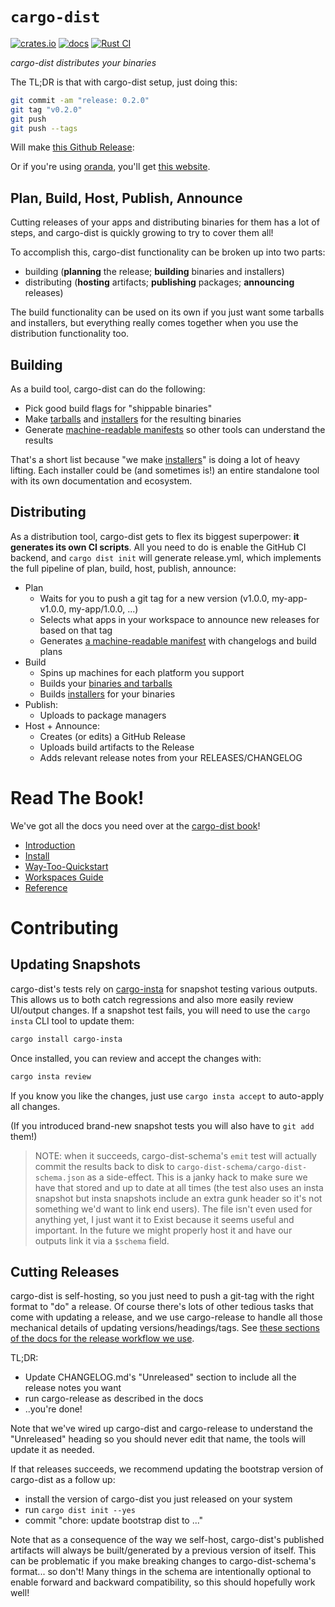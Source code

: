 <div class="oranda-hide">

# `cargo-dist`

</div>

[![crates.io](https://img.shields.io/crates/v/cargo-dist.svg)](https://crates.io/crates/cargo-dist)
[![docs](https://docs.rs/cargo-dist/badge.svg)](https://docs.rs/cargo-dist)
[![Rust CI](https://github.com/axodotdev/cargo-dist/workflows/Rust%20CI/badge.svg?branch=main)](https://github.com/axodotdev/cargo-dist/actions/workflows/ci.yml)

*cargo-dist distributes your binaries*

The TL;DR is that with cargo-dist setup, just doing this:

```sh
git commit -am "release: 0.2.0"
git tag "v0.2.0"
git push
git push --tags
```

Will make [this Github Release](https://github.com/axodotdev/axolotlsay/releases/tag/v0.2.0):

Or if you're using [oranda](https://opensource.axo.dev/oranda/), you'll get [this website](https://opensource.axo.dev/axolotlsay/).


## Plan, Build, Host, Publish, Announce

Cutting releases of your apps and distributing binaries for them has a lot of steps, and cargo-dist is quickly growing to try to cover them all!

To accomplish this, cargo-dist functionality can be broken up into two parts:

* building (**planning** the release; **building** binaries and installers)
* distributing (**hosting** artifacts; **publishing** packages; **announcing** releases)

The build functionality can be used on its own if you just want some tarballs and installers, but everything really comes together when you use the distribution functionality too.


## Building

As a build tool, cargo-dist can do the following:

* Pick good build flags for "shippable binaries"
* Make [tarballs][] and [installers][] for the resulting binaries
* Generate [machine-readable manifests][manifest] so other tools can understand the results

That's a short list because "we make [installers][]" is doing a lot of heavy lifting. Each installer could be (and sometimes is!) an entire standalone tool with its own documentation and ecosystem.


## Distributing

As a distribution tool, cargo-dist gets to flex its biggest superpower: **it generates its own CI scripts**. All you need to do is enable the GitHub CI backend, and `cargo dist init` will generate release.yml, which implements the full pipeline of plan, build, host, publish, announce:

* Plan
    * Waits for you to push a git tag for a new version (v1.0.0, my-app-v1.0.0, my-app/1.0.0, ...)
    * Selects what apps in your workspace to announce new releases for based on that tag
    * Generates [a machine-readable manifest][manifest] with changelogs and build plans
* Build
    * Spins up machines for each platform you support
    * Builds your [binaries and tarballs][tarballs]
    * Builds [installers][] for your binaries
* Publish:
    * Uploads to package managers
* Host + Announce:
    * Creates (or edits) a GitHub Release
    * Uploads build artifacts to the Release
    * Adds relevant release notes from your RELEASES/CHANGELOG

[tarballs]: https://opensource.axo.dev/cargo-dist/book/artifacts/archives.html
[installers]: https://opensource.axo.dev/cargo-dist/book/installers/index.html
[manifest]: https://opensource.axo.dev/cargo-dist/book/reference/schema.html

# Read The Book!

We've got all the docs you need over at the [cargo-dist book](https://axodotdev.github.io/cargo-dist/book/)!

* [Introduction](https://axodotdev.github.io/cargo-dist/book/introduction.html)
* [Install](https://axodotdev.github.io/cargo-dist/book/install.html)
* [Way-Too-Quickstart](https://axodotdev.github.io/cargo-dist/book/way-too-quickstart.html)
* [Workspaces Guide](https://axodotdev.github.io/cargo-dist/book/workspaces-guide.html)
* [Reference](https://axodotdev.github.io/cargo-dist/book/reference/index.html)

<div class="oranda-hide">

# Contributing

## Updating Snapshots

cargo-dist's tests rely on [cargo-insta](https://crates.io/crates/cargo-insta) for snapshot testing various
outputs. This allows us to both catch regressions and also more easily review UI/output changes. If a snapshot
test fails, you will need to use the `cargo insta` CLI tool to update them:

```sh
cargo install cargo-insta
```

Once installed, you can review and accept the changes with:

```sh
cargo insta review
```

If you know you like the changes, just use `cargo insta accept` to auto-apply all changes.

(If you introduced brand-new snapshot tests you will also have to `git add` them!)

> NOTE: when it succeeds, cargo-dist-schema's `emit` test will actually commit the results back to disk to `cargo-dist-schema/cargo-dist-schema.json` as a side-effect. This is a janky hack to make sure we have that stored and up to date at all times (the test also uses an insta snapshot but insta snapshots include an extra gunk header so it's not something we'd want to link end users). The file isn't even used for anything yet, I just want it to Exist because it seems useful and important. In the future we might properly host it and have our outputs link it via a `$schema` field.

## Cutting Releases

cargo-dist is self-hosting, so you just need to push a git-tag with the right format to "do" a release. Of course there's lots of other tedious tasks that come with updating a release, and we use cargo-release to handle all those mechanical details of updating versions/headings/tags. See [these sections of the docs for the release workflow we use](https://opensource.axo.dev/cargo-dist/book/cargo-release-guide.html#using-cargo-release-with-pull-requests).

TL;DR:

* Update CHANGELOG.md's "Unreleased" section to include all the release notes you want
* run cargo-release as described in the docs
* ..you're done!

Note that we've wired up cargo-dist and cargo-release to understand the "Unreleased" heading so you
should never edit that name, the tools will update it as needed.

If that releases succeeds, we recommend updating the bootstrap version of cargo-dist as a follow up:

* install the version of cargo-dist you just released on your system
* run `cargo dist init --yes`
* commit "chore: update bootstrap dist to ..."

Note that as a consequence of the way we self-host, cargo-dist's published artifacts will always be built/generated by a previous version of itself. This can be problematic if you make breaking changes to cargo-dist-schema's format... so don't! Many things in the schema are intentionally optional to enable forward and backward compatibility, so this should hopefully work well!

</div>
